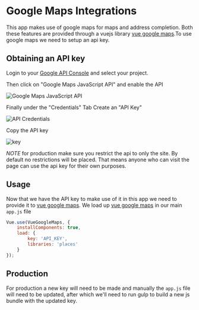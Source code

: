 # Google Maps Integrations
This app makes use of google maps for maps and address completion. Both these features are provided through a vuejs library [vue google maps](https://github.com/xkjyeah/vue-google-maps).To use google maps we need to setup an api key.

## Obtaining an API key
Login to your [Google API Console](https://console.developers.google.com) and select your project.

Then click on "Google Maps JavaScript API" and enable the API

![Google Maps JavaScript API](http://i.imgur.com/LL9Qvix.png)

Finally under the "Credentials" Tab Create an "API Key"

![API Credentials](http://i.imgur.com/FS0mp7D.png)

Copy the API key

![key](http://i.imgur.com/XDxtHFj.png)

*NOTE* for production make sure you restrict the api to only the site. By default no restrictions will be placed. That means anyone who can visit the page can use the api key for their own purposes.

## Usage
Now that we have the API key to make use of it in this app we need to provide it to [vue google maps](https://github.com/xkjyeah/vue-google-maps). We load up [vue google maps](https://github.com/xkjyeah/vue-google-maps) in our main `app.js` file

```js
Vue.use(VueGoogleMaps, {
    installComponents: true,
    load: {
        key: 'API_KEY',
        libraries: 'places'
    }
});
```

## Production
For production a new key will need to be made and manually the `app.js` file will need to be updated, after which we'll need to run gulp to build a new js bundle with the updated key.